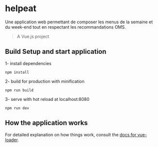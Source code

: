 # helpeat
Une application web  permettant de composer les menus de la semaine et du week-end tout en respectant les recommandations OMS.

> A Vue.js project

## Build Setup and start application
1- install dependencies
```
npm install
```
2- build for production with minification
```
npm run build
```

3- serve with hot reload at localhost:8080
```
npm run dev
```
## How the application works


For detailed explanation on how things work, consult the [docs for vue-loader](http://vuejs.github.io/vue-loader).
